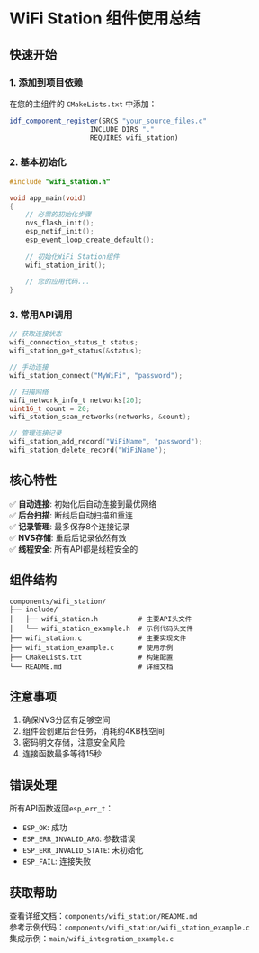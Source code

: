 # WiFi Station 组件使用总结

## 快速开始

### 1. 添加到项目依赖

在您的主组件的 `CMakeLists.txt` 中添加：

```cmake
idf_component_register(SRCS "your_source_files.c"
                    INCLUDE_DIRS "."
                    REQUIRES wifi_station)
```

### 2. 基本初始化

```c
#include "wifi_station.h"

void app_main(void)
{
    // 必需的初始化步骤
    nvs_flash_init();
    esp_netif_init();
    esp_event_loop_create_default();
    
    // 初始化WiFi Station组件
    wifi_station_init();
    
    // 您的应用代码...
}
```

### 3. 常用API调用

```c
// 获取连接状态
wifi_connection_status_t status;
wifi_station_get_status(&status);

// 手动连接
wifi_station_connect("MyWiFi", "password");

// 扫描网络
wifi_network_info_t networks[20];
uint16_t count = 20;
wifi_station_scan_networks(networks, &count);

// 管理连接记录
wifi_station_add_record("WiFiName", "password");
wifi_station_delete_record("WiFiName");
```

## 核心特性

✅ **自动连接**: 初始化后自动连接到最优网络  
✅ **后台扫描**: 断线后自动扫描和重连  
✅ **记录管理**: 最多保存8个连接记录  
✅ **NVS存储**: 重启后记录依然有效  
✅ **线程安全**: 所有API都是线程安全的  

## 组件结构

```
components/wifi_station/
├── include/
│   ├── wifi_station.h          # 主要API头文件
│   └── wifi_station_example.h  # 示例代码头文件
├── wifi_station.c              # 主要实现文件
├── wifi_station_example.c      # 使用示例
├── CMakeLists.txt              # 构建配置
└── README.md                   # 详细文档
```

## 注意事项

1. 确保NVS分区有足够空间
2. 组件会创建后台任务，消耗约4KB栈空间
3. 密码明文存储，注意安全风险
4. 连接函数最多等待15秒

## 错误处理

所有API函数返回`esp_err_t`：
- `ESP_OK`: 成功
- `ESP_ERR_INVALID_ARG`: 参数错误  
- `ESP_ERR_INVALID_STATE`: 未初始化
- `ESP_FAIL`: 连接失败

## 获取帮助

查看详细文档：`components/wifi_station/README.md`  
参考示例代码：`components/wifi_station/wifi_station_example.c`  
集成示例：`main/wifi_integration_example.c` 